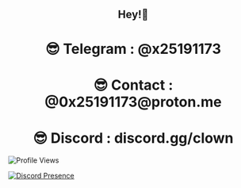 <h2 align="center">Hey!🤡</h2>
<h1 align="center">😎 Telegram : @x25191173</h1>
<h1 align="center">😎 Contact  : @0x25191173@proton.me</h1>
<h1 align="center">😎 Discord  : discord.gg/clown</h1>




![Profile Views](https://komarev.com/ghpvc/?username=mxehy)

[![Discord Presence](https://lanyard.cnrad.dev/api/1091024751629193358)](https://discord.com/users/1091024751629193358)
